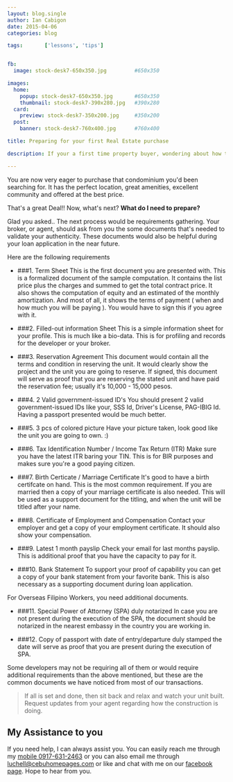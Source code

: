 ```yaml
---
layout: blog.single
author: Ian Cabigon
date: 2015-04-06
categories: blog

tags:		['lessons', 'tips']


fb:
  image: stock-desk7-650x350.jpg         #650x350

images:
  home:
    popup: stock-desk7-650x350.jpg       #650x350
    thumbnail: stock-desk7-390x280.jpg   #390x280
  card:
    preview: stock-desk7-350x200.jpg     #350x200
  post:
    banner: stock-desk7-760x400.jpg      #760x400

title: Preparing for your first Real Estate purchase

description: If your a first time property buyer, wondering about how to purchase your first condo or house and lot, let me show you some common requirements that would be asked from you.

---
```


You are now very eager to purchase that condominium you'd been searching for. It has the perfect location, great amenities, excellent community and offered at the best price. 

That's a great Deal!! Now, what's next? <strong>What do I need to prepare?</strong>

Glad you asked.. The next process would be requirements gathering. Your broker, or agent, should ask from you the some documents that's needed to validate your authenticity. These documents would also be helpful during your loan application in the near future.

Here are the following requirements

- ###1. Term Sheet
This is the first document you are presented with. This is a formalized document of the sample computation. It contains the list price plus the charges and summed to get the total contract price. It also shows the computation of equity and an estimated of the monthly amortization. And most of all, it shows the terms of payment ( when and how much you will be paying ). You would have to sign this if you agree with it.

- ###2. Filled-out information Sheet
This is a simple information sheet for your profile. This is much like a bio-data. This is for profiling and records for the developer or your broker.

- ###3. Reservation Agreement
This document would contain all the terms and condition in reserving the unit. It would clearly show the project and the unit you are going to reserve. If signed, this document will serve as proof that you are reserving the stated unit and have paid the reservation fee; usually it's 10,000 - 15,000 pesos.

- ###4. 2 Valid government-issued ID's
You should present 2 valid government-issued IDs like your, SSS Id, Driver's License, PAG-IBIG Id. Having a passport presented would be much better.

- ###5. 3 pcs of colored picture
Have your picture taken, look good like the unit you are going to own. :)

- ###6. Tax Identification Number / Income Tax Return (ITR)
Make sure you have the latest ITR baring your TIN. This is for BIR purposes and makes sure you're a good paying citizen.

- ###7. Birth Certicate / Marriage Certificate
It's good to have a birth certifcate on hand. This is the most common requirement.
If you are married then a copy of your marriage certificate is also needed. This will be used as a support document for the titling, and when the unit will be titled after your name.

- ###8. Certificate of Employment and Compensation
Contact your employer and get a copy of your employment certificate. It should also show your compensation.

- ###9. Latest 1 month payslip
Check your email for last months payslip. This is additional proof that you have the capacity to pay for it.

- ###10. Bank Statement
To support your proof of capability you can get a copy of your bank statement from your favorite bank. This is also necessary as a supporting document during loan application.

For Overseas Filipino Workers, you need additional documents.

- ###11. Special Power of Attorney (SPA) duly notarized
In case you are not present during the execution of the SPA, the document should be notarized in the nearest embassy in the country you are working in.

- ###12. Copy of passport with date of entry/departure duly stamped
the date will serve as proof that you are present during the execution of SPA.

Some developers may not be requiring all of them or would require additional requirements than the above mentioned, but these are the common documents we have noticed from most of our transactions.

> If all is set and done, then sit back and relax and watch your unit built. Request updates from your agent regarding how the construction is doing. 

## My Assistance to you

If you need help, I can always assist you. You can easily reach me through my [mobile 0917-631-2463][mobile] or you can also email me through [luchell@cebuhomepages.com][email] or like and chat with me on our [facebook page][facebook]. Hope to hear from you.

[mobile]: tel:+639176312463
[email]: mailto:luchelle@cebuhomepages.com
[facebook]: http://fb.me/cebuhomepages

